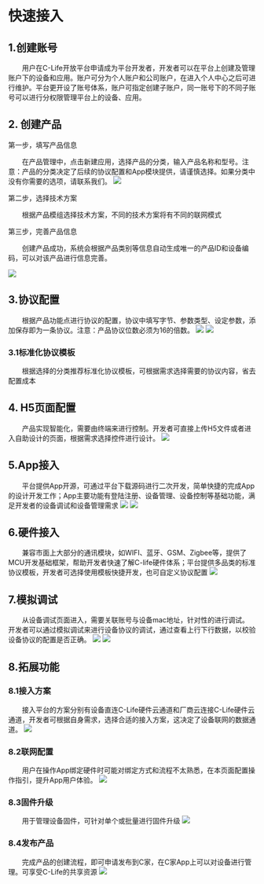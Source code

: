 # 快速接入

## 1.创建账号
&emsp;&emsp;用户在C-Life开放平台申请成为平台开发者，开发者可以在平台上创建及管理账户下的设备和应用。账户可分为个人账户和公司账户，在进入个人中心之后可进行维护。平台更开设了账号体系，账户可指定创建子账户，同一账号下的不同子账号可以进行分权限管理平台上的设备、应用。


## 2. 创建产品

第一步，填写产品信息

  &emsp;&emsp;在产品管理中，点击新建应用，选择产品的分类，输入产品名称和型号。注意：产品的分类决定了后续的协议配置和App模块提供，请谨慎选择。如果分类中没有你需要的选项，请联系我们。
  ![](/assets/product/CreateProduct.jpg)

第二步，选择技术方案

  &emsp;&emsp;根据产品模组选择技术方案，不同的技术方案将有不同的联网模式


第三步，完善产品信息


  &emsp;&emsp;创建产品成功，系统会根据产品类别等信息自动生成唯一的产品ID和设备编码，可以对该产品进行信息完善。

![](/assets/product/CreateProduct-1.jpg)



## 3.协议配置


  &emsp;&emsp;根据产品功能点进行协议的配置，协议中填写字节、参数类型、设定参数，添加保存即为一条协议。注意：产品协议位数必须为16的倍数。
![](/assets/product/ProtocolList.jpg)
![](/assets/product/ProtocolConfiguration.jpg)

### 3.1标准化协议模板

  &emsp;&emsp;根据选择的分类推荐标准化协议模板，可根据需求选择需要的协议内容，省去配置成本

## 4. H5页面配置


  &emsp;&emsp;产品实现智能化，需要由终端来进行控制。开发者可直接上传H5文件或者进入自助设计的页面，根据需求选择控件进行设计。
  ![](/assets/product/H5.jpg)

## 5.App接入

&emsp;&emsp;平台提供App开源，可通过平台下载源码进行二次开发，简单快捷的完成App的设计开发工作；App主要功能有登陆注册、设备管理、设备控制等基础功能，满足开发者的设备调试和设备管理需求
![](/assets/product/application.jpg)
![](/assets/product/application-1.jpg)

## 6.硬件接入

&emsp;&emsp;兼容市面上大部分的通讯模块，如WIFI、蓝牙、GSM、Zigbee等，提供了MCU开发基础框架，帮助开发者快速了解C-life硬件体系；平台提供多品类的标准协议模板，开发者可选择使用模板快捷开发，也可自定义协议配置
![](/assets/product/programme.jpg)

## 7.模拟调试

&emsp;&emsp;从设备调试页面进入，需要关联账号与设备mac地址，针对性的进行调试。开发者可以通过模拟调试来进行设备协议的调试，通过查看上行下行数据，以校验设备协议的配置是否正确。
![](/assets/product/AnalogDebugging.jpg)
![](/assets/product/AnalogDebugging-1.jpg)

## 8.拓展功能

### 8.1接入方案

  &emsp;&emsp;接入平台的方案分别有设备直连C-Life硬件云通道和厂商云连接C-Life硬件云通道，开发者可根据自身需求，选择合适的接入方案，这决定了设备联网的数据通道。
![](/assets/product/MarketScheme.jpg)

### 8.2联网配置

  &emsp;&emsp;用户在操作App绑定硬件时可能对绑定方式和流程不太熟悉，在本页面配置操作指引，提升App用户体验。
  ![](/assets/product/NetworkingConfiguration.jpg)

### 8.3固件升级

  &emsp;&emsp;用于管理设备固件，可针对单个或批量进行固件升级
  ![](/assets/product/FirmwareUpdate.jpg)

### 8.4发布产品

  &emsp;&emsp;完成产品的创建流程，即可申请发布到C家，在C家App上可以对设备进行管理。可享受C-Life的共享资源
![](/assets/product/ReleaseProducts.jpg)

